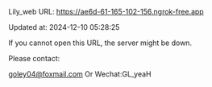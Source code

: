 Lily_web URL: https://ae6d-61-165-102-156.ngrok-free.app

Updated at: 2024-12-10 05:28:25

If you cannot open this URL, the server might be down.

Please contact: 

goley04@foxmail.com Or Wechat:GL_yeaH